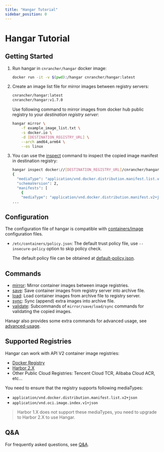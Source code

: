 ```yaml
---
title: "Hangar Tutorial"
sidebar_position: 0
---
```


# Hangar Tutorial

## Getting Started

1. Run hangar in `cnrancher/hangar` docker image:
    ```bash
    docker run -it -v $(pwd):/hangar cnrancher/hangar:latest
    ```
1. Create an image list file for mirror images between registry servers:

    ```txt title="example_image_list.txt"
    cnrancher/hangar:latest
    cnrancher/hangar:v1.7.0
    ```

    Use following command to mirror images from docker hub public registry to your *destination registry server*:

    ```bash
    hangar mirror \
        -f example_image_list.txt \
        -s docker.io \
        -d [DESTINATION_REGISTRY_URL] \
        --arch amd64,arm64 \
        --os linux
    ```

1. You can use the [inspect](advanced-usage/inspect) command to inspect the copied image manifest in destination registry:

    ```sh
    hangar inspect docker://[DESTINATION_REGISTRY_URL]/cnrancher/hangar:latest --raw
    {
      "mediaType": "application/vnd.docker.distribution.manifest.list.v2+json",
      "schemaVersion": 2,
      "manifests": [
        {
        "mediaType": "application/vnd.docker.distribution.manifest.v2+json",
    ...
    ```

## Configuration

The configuration file of hangar is compatible with [containers/image](https://github.com/containers/image/tree/main/docs) configuration files.

- `/etc/containers/policy.json`: The default trust policy file, use `--insecure-policy` option to skip policy check.

    The default policy file can be obtained at [default-policy.json](https://github.com/cnrancher/hangar/blob/main/package/default-policy.json).

## Commands

- [mirror](mirror/mirror): Mirror container images between image registries.
- [save](save/save): Save container images from registry server into archive file.
- [load](load/load): Load container images from archive file to registry server.
- [sync](sync/sync): Sync (append) extra images into archive file.
- [validate](advanced-usage/validate): Subcommands of `mirror/save/load/sync` commands for validating the copied images.

Hanagr also provides some extra commands for advanced usage, see [advanced-usage](advanced-usage).

## Supported Registries

Hangar can work with API V2 container image registries:
- [Docker Registry](https://docs.docker.com/registry/)
- [Harbor 2.X](https://goharbor.io/docs/)
- Other Public Cloud Registries: Tencent Cloud TCR, Alibaba Cloud ACR, etc...

You need to ensure that the registry supports following mediaTypes:
- `application/vnd.docker.distribution.manifest.list.v2+json`
- `application/vnd.oci.image.index.v1+json`

> Harbor 1.X does not support these mediaTypes, you need to upgrade to Harbor 2.X to use Hangar.

## Q&A

For frequently asked questions, see [Q&A](questions).
